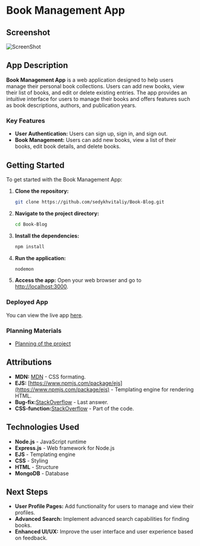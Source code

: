 # Book Management App

## Screenshot

![ScreenShot](https://i.imgur.com/1KGGwil.png)  

## App Description

**Book Management App** is a web application designed to help users manage their personal book collections. Users can add new books, view their list of books, and edit or delete existing entries. The app provides an intuitive interface for users to manage their books and offers features such as book descriptions, authors, and publication years.

### Key Features

- **User Authentication:** Users can sign up, sign in, and sign out.
- **Book Management:** Users can add new books, view a list of their books, edit book details, and delete books.

## Getting Started

To get started with the Book Management App:

1. **Clone the repository:**

    ```bash
    git clone https://github.com/sedykhvitaliy/Book-Blog.git
    ```

2. **Navigate to the project directory:**

    ```bash
    cd Book-Blog
    ```

3. **Install the dependencies:**

    ```bash
    npm install
    ```

4. **Run the application:**

    ```bash
    nodemon
    ```

5. **Access the app:** Open your web browser and go to [http://localhost:3000](http://localhost:3000).

### Deployed App

You can view the live app [here]().  

### Planning Materials

- [Planning of the project](https://trello.com/invite/b/668bf3fc8f94d40130899e82/ATTI1d6020129f5176bb43f174a3599b0041F0682E7C/book-project-planning)  


## Attributions

- **MDN:** [MDN](https://developer.mozilla.org/en-US/docs/Web/CSS) - CSS formating.
- **EJS:** [https://www.npmjs.com/package/ejs](https://www.npmjs.com/package/ejs) - Templating engine for rendering HTML.
- **Bug-fix:**[StackOverflow](https://stackoverflow.com/questions/43016478/casterror-cast-to-objectid-failed-for-value-favicon-ico-at-path-id-for-mod) - Last answer.
- **CSS-function:**[StackOverflow](https://stackoverflow.com/questions/72632874/keep-focus-on-input-text-after-clicking-somewhere-else) - Part of the code.


## Technologies Used

- **Node.js** - JavaScript runtime
- **Express.js** - Web framework for Node.js
- **EJS** - Templating engine
- **CSS** - Styling
- **HTML** - Structure
- **MongoDB** - Database

## Next Steps

- **User Profile Pages:** Add functionality for users to manage and view their profiles.
- **Advanced Search:** Implement advanced search capabilities for finding books.
- **Enhanced UI/UX:** Improve the user interface and user experience based on feedback.


